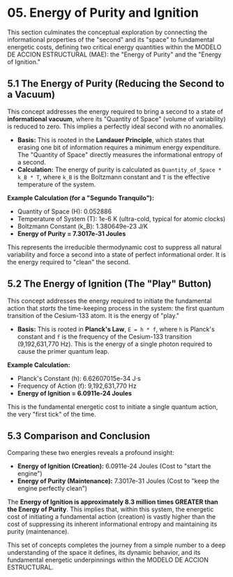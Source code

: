 # 05. Energy of Purity and Ignition

This section culminates the conceptual exploration by connecting the informational properties of the "second" and its "space" to fundamental energetic costs, defining two critical energy quantities within the MODELO DE ACCION ESTRUCTURAL (MAE): the "Energy of Purity" and the "Energy of Ignition."

## 5.1 The Energy of Purity (Reducing the Second to a Vacuum)

This concept addresses the energy required to bring a second to a state of **informational vacuum**, where its "Quantity of Space" (volume of variability) is reduced to zero. This implies a perfectly ideal second with no anomalies.

*   **Basis:** This is rooted in the **Landauer Principle**, which states that erasing one bit of information requires a minimum energy expenditure. The "Quantity of Space" directly measures the informational entropy of a second.
*   **Calculation:** The energy of purity is calculated as `Quantity_of_Space * k_B * T`, where `k_B` is the Boltzmann constant and `T` is the effective temperature of the system.

**Example Calculation (for a "Segundo Tranquilo"):**
*   Quantity of Space (H): 0.052886
*   Temperature of System (T): 1e-6 K (ultra-cold, typical for atomic clocks)
*   Boltzmann Constant (k_B): 1.380649e-23 J/K
*   **Energy of Purity = 7.3017e-31 Joules**

This represents the irreducible thermodynamic cost to suppress all natural variability and force a second into a state of perfect informational order. It is the energy required to "clean" the second.

## 5.2 The Energy of Ignition (The "Play" Button)

This concept addresses the energy required to initiate the fundamental action that *starts* the time-keeping process in the system: the first quantum transition of the Cesium-133 atom. It is the energy of "play."

*   **Basis:** This is rooted in **Planck's Law**, `E = h * f`, where `h` is Planck's constant and `f` is the frequency of the Cesium-133 transition (9,192,631,770 Hz). This is the energy of a single photon required to cause the primer quantum leap.

**Example Calculation:**
*   Planck's Constant (h): 6.62607015e-34 J·s
*   Frequency of Action (f): 9,192,631,770 Hz
*   **Energy of Ignition = 6.0911e-24 Joules**

This is the fundamental energetic cost to initiate a single quantum action, the very "first tick" of the time.

## 5.3 Comparison and Conclusion

Comparing these two energies reveals a profound insight:

*   **Energy of Ignition (Creation):** 6.0911e-24 Joules (Cost to "start the engine")
*   **Energy of Purity (Maintenance):** 7.3017e-31 Joules (Cost to "keep the engine perfectly clean")

The **Energy of Ignition is approximately 8.3 million times GREATER than the Energy of Purity**. This implies that, within this system, the energetic cost of initiating a fundamental action (creation) is vastly higher than the cost of suppressing its inherent informational entropy and maintaining its purity (maintenance).

This set of concepts completes the journey from a simple number to a deep understanding of the space it defines, its dynamic behavior, and its fundamental energetic underpinnings within the MODELO DE ACCION ESTRUCTURAL.
